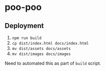 # poo-poo

## Deployment

1. `npm run build`
2. `cp dist/index.html docs/index.html`
3. `mv dist/assets docs/assets`
4. `mv dist/images docs/images`

Need to automated this as part of `build` script.
